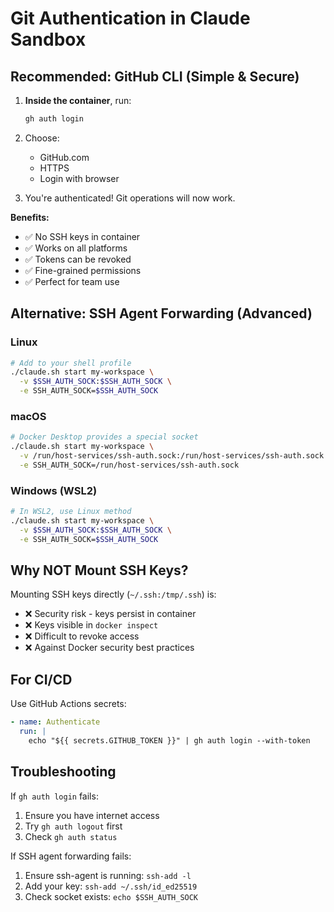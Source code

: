 # Git Authentication in Claude Sandbox

## Recommended: GitHub CLI (Simple & Secure)

1. **Inside the container**, run:
   ```bash
   gh auth login
   ```

2. Choose:
   - GitHub.com
   - HTTPS
   - Login with browser

3. You're authenticated! Git operations will now work.

**Benefits:**
- ✅ No SSH keys in container
- ✅ Works on all platforms
- ✅ Tokens can be revoked
- ✅ Fine-grained permissions
- ✅ Perfect for team use

## Alternative: SSH Agent Forwarding (Advanced)

### Linux
```bash
# Add to your shell profile
./claude.sh start my-workspace \
  -v $SSH_AUTH_SOCK:$SSH_AUTH_SOCK \
  -e SSH_AUTH_SOCK=$SSH_AUTH_SOCK
```

### macOS
```bash
# Docker Desktop provides a special socket
./claude.sh start my-workspace \
  -v /run/host-services/ssh-auth.sock:/run/host-services/ssh-auth.sock \
  -e SSH_AUTH_SOCK=/run/host-services/ssh-auth.sock
```

### Windows (WSL2)
```bash
# In WSL2, use Linux method
./claude.sh start my-workspace \
  -v $SSH_AUTH_SOCK:$SSH_AUTH_SOCK \
  -e SSH_AUTH_SOCK=$SSH_AUTH_SOCK
```

## Why NOT Mount SSH Keys?

Mounting SSH keys directly (`~/.ssh:/tmp/.ssh`) is:
- ❌ Security risk - keys persist in container
- ❌ Keys visible in `docker inspect`
- ❌ Difficult to revoke access
- ❌ Against Docker security best practices

## For CI/CD

Use GitHub Actions secrets:
```yaml
- name: Authenticate
  run: |
    echo "${{ secrets.GITHUB_TOKEN }}" | gh auth login --with-token
```

## Troubleshooting

If `gh auth login` fails:
1. Ensure you have internet access
2. Try `gh auth logout` first
3. Check `gh auth status`

If SSH agent forwarding fails:
1. Ensure ssh-agent is running: `ssh-add -l`
2. Add your key: `ssh-add ~/.ssh/id_ed25519`
3. Check socket exists: `echo $SSH_AUTH_SOCK`